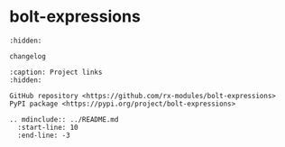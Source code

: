 # bolt-expressions

```{toctree}
:hidden:

changelog
```

```{toctree}
:caption: Project links
:hidden:

GitHub repository <https://github.com/rx-modules/bolt-expressions>
PyPI package <https://pypi.org/project/bolt-expressions>
```

```{eval-rst}
.. mdinclude:: ../README.md
  :start-line: 10
  :end-line: -3
```
